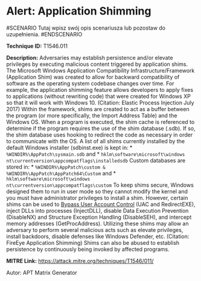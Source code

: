 # Alert: Application Shimming

#SCENARIO
Tutaj wpisz swój opis scenariusza lub pozostaw do uzupełnienia.
#ENDSCENARIO

**Technique ID:** T1546.011

**Description:** Adversaries may establish persistence and/or elevate privileges by executing malicious content triggered by application shims. The Microsoft Windows Application Compatibility Infrastructure/Framework (Application Shim) was created to allow for backward compatibility of software as the operating system codebase changes over time. For example, the application shimming feature allows developers to apply fixes to applications (without rewriting code) that were created for Windows XP so that it will work with Windows 10. (Citation: Elastic Process Injection July 2017)  Within the framework, shims are created to act as a buffer between the program (or more specifically, the Import Address Table) and the Windows OS. When a program is executed, the shim cache is referenced to determine if the program requires the use of the shim database (.sdb). If so, the shim database uses hooking to redirect the code as necessary in order to communicate with the OS.   A list of all shims currently installed by the default Windows installer (sdbinst.exe) is kept in:  * <code>%WINDIR%\AppPatch\sysmain.sdb</code> and * <code>hklm\software\microsoft\windows nt\currentversion\appcompatflags\installedsdb</code>  Custom databases are stored in:  * <code>%WINDIR%\AppPatch\custom & %WINDIR%\AppPatch\AppPatch64\Custom</code> and * <code>hklm\software\microsoft\windows nt\currentversion\appcompatflags\custom</code>  To keep shims secure, Windows designed them to run in user mode so they cannot modify the kernel and you must have administrator privileges to install a shim. However, certain shims can be used to [Bypass User Account Control](https://attack.mitre.org/techniques/T1548/002) (UAC and RedirectEXE), inject DLLs into processes (InjectDLL), disable Data Execution Prevention (DisableNX) and Structure Exception Handling (DisableSEH), and intercept memory addresses (GetProcAddress).  Utilizing these shims may allow an adversary to perform several malicious acts such as elevate privileges, install backdoors, disable defenses like Windows Defender, etc. (Citation: FireEye Application Shimming) Shims can also be abused to establish persistence by continuously being invoked by affected programs.

**MITRE Link:** https://attack.mitre.org/techniques/T1546/011/

Autor: APT Matrix Generator

<!--
Tactics: 
Technique ID: T1546.011
Status: Pending
-->
